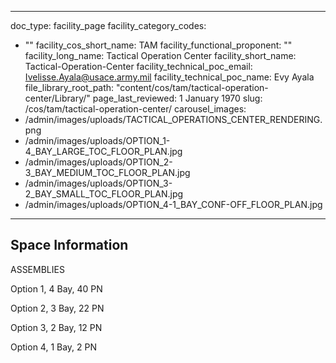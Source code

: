 ---
doc_type: facility_page
facility_category_codes:
  - ""
facility_cos_short_name: TAM
facility_functional_proponent: ""
facility_long_name: Tactical Operation Center
facility_short_name: Tactical-Operation-Center
facility_technical_poc_email: Ivelisse.Ayala@usace.army.mil
facility_technical_poc_name: Evy Ayala
file_library_root_path: "content/cos/tam/tactical-operation-center/Library/"
page_last_reviewed: 1 January 1970
slug: /cos/tam/tactical-operation-center/
carousel_images:
 - /admin/images/uploads/TACTICAL_OPERATIONS_CENTER_RENDERING.png
 - /admin/images/uploads/OPTION_1-4_BAY_LARGE_TOC_FLOOR_PLAN.jpg
 - /admin/images/uploads/OPTION_2-3_BAY_MEDIUM_TOC_FLOOR_PLAN.jpg
 - /admin/images/uploads/OPTION_3-2_BAY_SMALL_TOC_FLOOR_PLAN.jpg
 - /admin/images/uploads/OPTION_4-1_BAY_CONF-OFF_FLOOR_PLAN.jpg
 ---

## Space Information

ASSEMBLIES

Option 1, 4 Bay, 40 PN

Option 2, 3 Bay, 22 PN

Option 3, 2 Bay, 12 PN

Option 4, 1 Bay, 2 PN

<!-- ## Envelope Variations by Space Function -->
